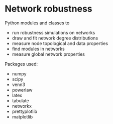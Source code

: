 # Network robustness
Python modules and classes to 
* run robustness simulations on networks
* draw and fit network degree distributions
* measure node topological and data properties
* find modules in networks
* measure global network properties

Packages used:
* numpy
* scipy
* venn3
* powerlaw
* latex
* tabulate
* networkx
* prettyplotlib
* matplotlib
